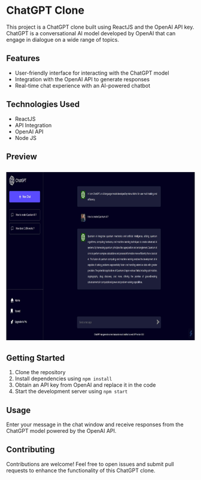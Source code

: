 # ChatGPT Clone

This project is a ChatGPT clone built using ReactJS and the OpenAI API key. ChatGPT is a conversational AI model developed by OpenAI that can engage in dialogue on a wide range of topics.

## Features
- User-friendly interface for interacting with the ChatGPT model
- Integration with the OpenAI API to generate responses
- Real-time chat experience with an AI-powered chatbot

## Technologies Used
- ReactJS
- API Integration
- OpenAI API
- Node JS

## Preview
<div>
  <h2> <img src = "https://github.com/manumishra12/ChatGPT-Clone/blob/main/ChatGPT%20Clone%20Img.jpg" width = 800px height=450px> </h2>
</div>
</div>

## Getting Started
1. Clone the repository
2. Install dependencies using `npm install`
3. Obtain an API key from OpenAI and replace it in the code
4. Start the development server using `npm start`

## Usage
Enter your message in the chat window and receive responses from the ChatGPT model powered by the OpenAI API.

## Contributing
Contributions are welcome! Feel free to open issues and submit pull requests to enhance the functionality of this ChatGPT clone.
